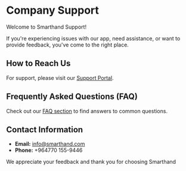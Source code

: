 # Company Support

Welcome to Smarthand Support!

If you're experiencing issues with our app, need assistance, or want to provide feedback, you've come to the right place.

## How to Reach Us

For support, please visit our [Support Portal](https://smarthand.co).

## Frequently Asked Questions (FAQ)

Check out our [FAQ section](https://smarthand.co) to find answers to common questions.

## Contact Information

- **Email:** info@smarthand.com
- **Phone:** +964770 155-9446

We appreciate your feedback and thank you for choosing Smarthand

